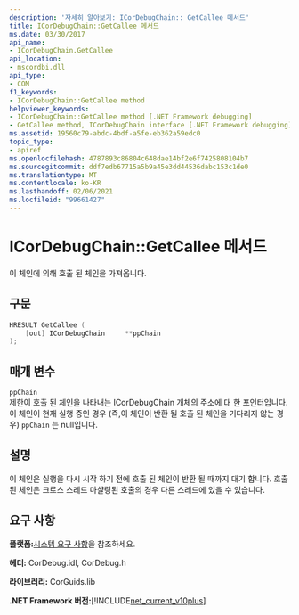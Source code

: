 ```yaml
---
description: '자세히 알아보기: ICorDebugChain:: GetCallee 메서드'
title: ICorDebugChain::GetCallee 메서드
ms.date: 03/30/2017
api_name:
- ICorDebugChain.GetCallee
api_location:
- mscordbi.dll
api_type:
- COM
f1_keywords:
- ICorDebugChain::GetCallee method
helpviewer_keywords:
- ICorDebugChain::GetCallee method [.NET Framework debugging]
- GetCallee method, ICorDebugChain interface [.NET Framework debugging]
ms.assetid: 19560c79-abdc-4bdf-a5fe-eb362a59edc0
topic_type:
- apiref
ms.openlocfilehash: 4787893c86804c648dae14bf2e6f7425808104b7
ms.sourcegitcommit: ddf7edb67715a5b9a45e3dd44536dabc153c1de0
ms.translationtype: MT
ms.contentlocale: ko-KR
ms.lasthandoff: 02/06/2021
ms.locfileid: "99661427"
---
```

# <a name="icordebugchaingetcallee-method"></a>ICorDebugChain::GetCallee 메서드

이 체인에 의해 호출 된 체인을 가져옵니다.  
  
## <a name="syntax"></a>구문  
  
```cpp  
HRESULT GetCallee (  
    [out] ICorDebugChain     **ppChain  
);  
```  
  
## <a name="parameters"></a>매개 변수  

 `ppChain`  
 제한이 호출 된 체인을 나타내는 ICorDebugChain 개체의 주소에 대 한 포인터입니다. 이 체인이 현재 실행 중인 경우 (즉,이 체인이 반환 될 호출 된 체인을 기다리지 않는 경우) `ppChain` 는 null입니다.  
  
## <a name="remarks"></a>설명  

 이 체인은 실행을 다시 시작 하기 전에 호출 된 체인이 반환 될 때까지 대기 합니다. 호출 된 체인은 크로스 스레드 마샬링된 호출의 경우 다른 스레드에 있을 수 있습니다.  
  
## <a name="requirements"></a>요구 사항  

 **플랫폼:**[시스템 요구 사항](../../get-started/system-requirements.md)을 참조하세요.  
  
 **헤더:** CorDebug.idl, CorDebug.h  
  
 **라이브러리:** CorGuids.lib  
  
 **.NET Framework 버전:**[!INCLUDE[net_current_v10plus](../../../../includes/net-current-v10plus-md.md)]
